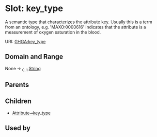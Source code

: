 
# Slot: key_type


A semantic type that characterizes the attribute key. Usually this is a term from an ontology, e.g. 'MAXO:0000616' indicates that the attribute is a measurement of oxygen saturation in the blood.

URI: [GHGA:key_type](https://w3id.org/GHGA/key_type)


## Domain and Range

None &#8594;  <sub>0..1</sub> [String](types/String.md)

## Parents


## Children

 *  [Attribute➞key_type](Attribute_key_type.md)

## Used by

